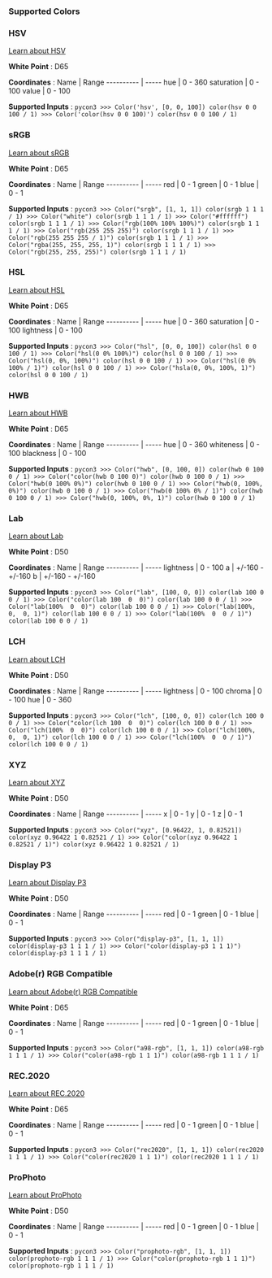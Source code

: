 ### Supported Colors

### HSV

[Learn about HSV](https://en.wikipedia.org/wiki/HSL_and_HSV)

**White Point**
:   D65

**Coordinates**
: 
    Name       | Range
    ---------- | -----
    hue        | 0 - 360
    saturation | 0 - 100
    value      | 0 - 100

**Supported Inputs**
: 
    ```pycon3
    >>> Color('hsv', [0, 0, 100])
    color(hsv 0 0 100 / 1)
    >>> Color('color(hsv 0 0 100)')
    color(hsv 0 0 100 / 1)
    ```

### sRGB

[Learn about sRGB](https://en.wikipedia.org/wiki/SRGB)

**White Point**
:   D65

**Coordinates**
: 
    Name       | Range
    ---------- | -----
    red        | 0 - 1
    green      | 0 - 1
    blue       | 0 - 1

**Supported Inputs**
: 
    ```pycon3
    >>> Color("srgb", [1, 1, 1])
    color(srgb 1 1 1 / 1)
    >>> Color("white")
    color(srgb 1 1 1 / 1)
    >>> Color("#ffffff")
    color(srgb 1 1 1 / 1)
    >>> Color("rgb(100% 100% 100%)")
    color(srgb 1 1 1 / 1)
    >>> Color("rgb(255 255 255)")
    color(srgb 1 1 1 / 1)
    >>> Color("rgb(255 255 255 / 1)")
    color(srgb 1 1 1 / 1)
    >>> Color("rgba(255, 255, 255, 1)")
    color(srgb 1 1 1 / 1)
    >>> Color("rgb(255, 255, 255)")
    color(srgb 1 1 1 / 1)
    ```

### HSL

[Learn about HSL](https://en.wikipedia.org/wiki/HSL_and_HSV)

**White Point**
:   D65

**Coordinates**
: 
    Name       | Range
    ---------- | -----
    hue        | 0 - 360
    saturation | 0 - 100
    lightness  | 0 - 100

**Supported Inputs**
: 
    ```pycon3
    >>> Color("hsl", [0, 0, 100])
    color(hsl 0 0 100 / 1)
    >>> Color("hsl(0 0% 100%)")
    color(hsl 0 0 100 / 1)
    >>> Color("hsl(0, 0%, 100%)")
    color(hsl 0 0 100 / 1)
    >>> Color("hsl(0 0% 100% / 1)")
    color(hsl 0 0 100 / 1)
    >>> Color("hsla(0, 0%, 100%, 1)")
    color(hsl 0 0 100 / 1)
    ```

### HWB

[Learn about HWB](https://en.wikipedia.org/wiki/HWB_color_model)

**White Point**
:   D65

**Coordinates**
: 
    Name       | Range
    ---------- | -----
    hue        | 0 - 360
    whiteness  | 0 - 100
    blackness  | 0 - 100

**Supported Inputs**
: 
    ```pycon3
    >>> Color("hwb", [0, 100, 0])
    color(hwb 0 100 0 / 1)
    >>> Color("color(hwb 0 100 0)")
    color(hwb 0 100 0 / 1)
    >>> Color("hwb(0 100% 0%)")
    color(hwb 0 100 0 / 1)
    >>> Color("hwb(0, 100%, 0%)")
    color(hwb 0 100 0 / 1)
    >>> Color("hwb(0 100% 0% / 1)")
    color(hwb 0 100 0 / 1)
    >>> Color("hwb(0, 100%, 0%, 1)")
    color(hwb 0 100 0 / 1)
    ```

### Lab

[Learn about Lab](https://en.wikipedia.org/wiki/CIELAB_color_space)

**White Point**
:   D50

**Coordinates**
: 
    Name       | Range
    ---------- | -----
    lightness  | 0 - 100
    a          | +/-160 - +/-160
    b          | +/-160 - +/-160

**Supported Inputs**
: 
    ```pycon3
    >>> Color("lab", [100, 0, 0])
    color(lab 100 0 0 / 1)
    >>> Color("color(lab 100  0  0)")
    color(lab 100 0 0 / 1)
    >>> Color("lab(100%  0  0)")
    color(lab 100 0 0 / 1)
    >>> Color("lab(100%,  0,  0, 1)")
    color(lab 100 0 0 / 1)
    >>> Color("lab(100%  0  0 / 1)")
    color(lab 100 0 0 / 1)
    ```

### LCH

[Learn about LCH](https://en.wikipedia.org/wiki/CIELAB_color_space#Cylindrical_representation:_CIELCh_or_CIEHLC)

**White Point**
:   D50

**Coordinates**
: 
    Name       | Range
    ---------- | -----
    lightness  | 0 - 100
    chroma     | 0 - 100
    hue        | 0 - 360

**Supported Inputs**
: 
    ```pycon3
    >>> Color("lch", [100, 0, 0])
    color(lch 100 0 0 / 1)
    >>> Color("color(lch 100  0  0)")
    color(lch 100 0 0 / 1)
    >>> Color("lch(100%  0  0)")
    color(lch 100 0 0 / 1)
    >>> Color("lch(100%,  0,  0, 1)")
    color(lch 100 0 0 / 1)
    >>> Color("lch(100%  0  0 / 1)")
    color(lch 100 0 0 / 1)
    ```

### XYZ

[Learn about XYZ](https://en.wikipedia.org/wiki/CIE_1931_color_space)

**White Point**
:   D50

**Coordinates**
: 
    Name       | Range
    ---------- | -----
    x          | 0 - 1
    y          | 0 - 1
    z          | 0 - 1

**Supported Inputs**
: 
    ```pycon3
    >>> Color("xyz", [0.96422, 1, 0.82521])
    color(xyz 0.96422 1 0.82521 / 1)
    >>> Color("color(xyz 0.96422 1 0.82521 / 1)")
    color(xyz 0.96422 1 0.82521 / 1)
    ```

### Display P3

[Learn about Display P3](https://en.wikipedia.org/wiki/DCI-P3#Display_P3)

**White Point**
:   D50

**Coordinates**
: 
    Name       | Range
    ---------- | -----
    red        | 0 - 1
    green      | 0 - 1
    blue       | 0 - 1

**Supported Inputs**
: 
    ```pycon3
    >>> Color("display-p3", [1, 1, 1])
    color(display-p3 1 1 1 / 1)
    >>> Color("color(display-p3 1 1 1)")
    color(display-p3 1 1 1 / 1)
    ```

### Adobe(r) RGB Compatible

[Learn about Adobe(r) RGB Compatible](https://en.wikipedia.org/wiki/Adobe_RGB_color_space)

**White Point**
:   D65

**Coordinates**
: 
    Name       | Range
    ---------- | -----
    red        | 0 - 1
    green      | 0 - 1
    blue       | 0 - 1

**Supported Inputs**
: 
    ```pycon3
    >>> Color("a98-rgb", [1, 1, 1])
    color(a98-rgb 1 1 1 / 1)
    >>> Color("color(a98-rgb 1 1 1)")
    color(a98-rgb 1 1 1 / 1)
    ```

### REC.2020

[Learn about REC.2020](https://en.wikipedia.org/wiki/Rec._2020)

**White Point**
:   D65

**Coordinates**
: 
    Name       | Range
    ---------- | -----
    red        | 0 - 1
    green      | 0 - 1
    blue       | 0 - 1

**Supported Inputs**
: 
    ```pycon3
    >>> Color("rec2020", [1, 1, 1])
    color(rec2020 1 1 1 / 1)
    >>> Color("color(rec2020 1 1 1)")
    color(rec2020 1 1 1 / 1)
    ```

### ProPhoto

[Learn about ProPhoto](https://en.wikipedia.org/wiki/ProPhoto_RGB_color_space)

**White Point**
:   D50

**Coordinates**
: 
    Name       | Range
    ---------- | -----
    red        | 0 - 1
    green      | 0 - 1
    blue       | 0 - 1

**Supported Inputs**
: 
    ```pycon3
    >>> Color("prophoto-rgb", [1, 1, 1])
    color(prophoto-rgb 1 1 1 / 1)
    >>> Color("color(prophoto-rgb 1 1 1)")
    color(prophoto-rgb 1 1 1 / 1)
    ```